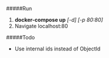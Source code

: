 #####Run
1. **docker-compose up** *[-d] [-p 80:80]*
1. Navigate localhost:80

#####Todo
* Use internal ids instead of ObjectId
